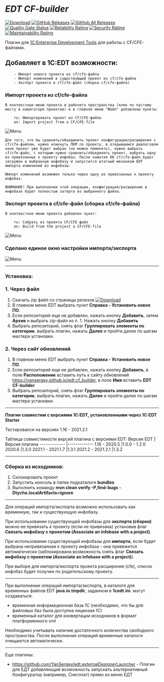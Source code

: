 # ***EDT CF-builder***

[![Download](https://img.shields.io/github/release/YanSergey/edt.cf_builder?label=download&style=flat)](https://github.com/YanSergey/edt.cf_builder/releases/latest)
[![GitHub Releases](https://img.shields.io/github/downloads/YanSergey/edt.cf_builder/latest/total?style=flat-square)](https://github.com/YanSergey/edt.cf_builder/releases)
[![GitHub All Releases](https://img.shields.io/github/downloads/YanSergey/edt.cf_builder/total?style=flat-square)](https://github.com/YanSergey/edt.cf_builder/releases)
[![Quality Gate Status](https://sonarcloud.io/api/project_badges/measure?project=YanSergey_EDT_CF_Builder&metric=alert_status)](https://sonarcloud.io/dashboard?id=YanSergey_EDT_CF_Builder)
[![Reliability Rating](https://sonarcloud.io/api/project_badges/measure?project=YanSergey_EDT_CF_Builder&metric=reliability_rating)](https://sonarcloud.io/dashboard?id=YanSergey_EDT_CF_Builder)
[![Security Rating](https://sonarcloud.io/api/project_badges/measure?project=YanSergey_EDT_CF_Builder&metric=security_rating)](https://sonarcloud.io/dashboard?id=YanSergey_EDT_CF_Builder)
[![Maintainability Rating](https://sonarcloud.io/api/project_badges/measure?project=YanSergey_EDT_CF_Builder&metric=sqale_rating)](https://sonarcloud.io/dashboard?id=YanSergey_EDT_CF_Builder)


Плагин для [1C:Enterprise Development Tools](https://edt.1c.ru/) для работы с CF/CFE-файлами.

## Добавляет в 1C:EDT возможности:
        - Импорт нового проекта из cf/cfe-файла
        - Импорт изменений в существующий проект из cf/cfe-файла
        - Экспорт проекта в cf/cfe-файл (сборка cf/cfe-файла)

### Импорт проекта из cf/cfe-файла

```В контекстные меню проекта и рабочего пространства (клик по пустому месту в навигаторе проектов) и в главное меню "Файл" добавлены пункты:```

        ru: Импортировать проект из CF/CFE-файла
        en: Import project from a CF/CFE-file
![Menu](/img/import.png "Меню с пунктом")

```Для того, что бы сравнить/объединить проект конфигурации/расширения с cf/cfe-файлом, нужно кликнуть ПКМ по проекту, в открывшемся диалоговом окне проект уже будет выбран (но можно поменять), нужно выбрать cf/cfe-файл, с которым нужно сравнить/объединить проект, выбрать одну из привязанных к проекту инфобаз. После нажатия ОК cf/cfe-файл будет загружен в выбранную инфобазу и запустится штатный механизм EDT импорта изменений из инфобазы.```

```Импорт изменений возможен только через одну из привязанных к проекту инфобаз.```

```ВНИМАНИЕ! При выполнении этой операции, конфигурация/расширение в инфобазе будет полностью затерта из выбранного файла.```

### Экспорт проекта в cf/cfe-файл (сборка cf/cfe-файла)

```В контекстное меню проекта добавлен пункт:```

        ru: Собрать из проекта CF/CFE-файл
        en: Build from the project a CF/CFE-file

![Menu](/img/export.png "Меню с пунктом")

### Сделано единое окно настройки импорта/экспорта
![Menu](/img/window.png "Меню с пунктом")

---
### Установка:
### 1. Через файл
1. Скачать zip файл со страницы релизов [![Download](https://img.shields.io/github/release/YanSergey/edt.cf_builder?label=download&style=flat)](https://github.com/YanSergey/edt.cf_builder/releases/latest)
2. В главном меню EDT выбрать пункт **Справка - Установить новое ПО**.
3. Если репозиторий еще не добавлен, нажать кнопку **Добавить**, затем **Архив** и выбрать zip-файл из п. 1. Нажать кнопку **Добавить**
4. Выбрать репозиторий, снять флаг **Группировать элементы по категории**, выбрать плагин, нажать **Далее** и пройти далее по шагам мастера установки.

### 2. Через сайт обновлений
1. В главном меню EDT выбрать пункт **Справка - Установить новое ПО**.
2. Если репозиторий еще не добавлен, нажать кнопку **Добавить**, в поле **Расположение** вставить путь к сайту обновлений https://yansergey.github.io/edt.cf_builder, в поле **Имя** вставить **EDT CF-builder**
3. Выбрать репозиторий, снять флаг **Группировать элементы по категории**, выбрать плагин, нажать **Далее** и пройти далее по шагам мастера установки.

---
**Плагин совместим с версиями 1C:EDT, установленными через 1C:EDT Starter**

Тестировался на версиях 1.16 - 2021.2.1

Таблица совместимости версий плагина с версиями EDT:
Версия EDT              |Версия плагина
-------------           |-------------
1.16 - 2020.5           |1.0.0 - 1.2.0
2020.6                  |1.3.0
2021.1 - 2021.1.7       |1.3.1
2021.2 - 2021.2.1       |1.3.2

---
### Сборка из исходников:
1. Склонировать проект
2. Запустить консоль в папке подкаталоге **bundles**
3. Выполнить команду **mvn clean verify -P,find-bugs -Dtycho.localArtifacts=ignore**

---
Для операций импорта/экспорта возможно использовать как временную, так и существующую инфобазу.

При использовании существующей инфобазы для **экспорта (сборки)** можно ее привязать к проекту (если не привязана) установив флаг **Связать инфобазу с проектом (Associate an infobase with a project)**.

При использовании существующей инфобазы для **импорта**, если будет выбрана непривязанная к проекту инфобаза - она привяжется автоматически (заблокирована возможность снять флаг **Связать инфобазу с проектом (Associate an infobase with a project)**).

При выборе для импорта/экспорта проекта расширения (cfe), список инфобаз будет получен по родительскому проекту.

---
При выполнении операций импорта/экспорта, в каталоге для временных файлов EDT **java.io.tmpdir**, заданном в **1cedt.ini**. могут создаваться:

* временная информационная база 1С (необходимо, что бы для файловых баз была доступна лицензия 1С)
* временный каталог для конвертации исходников в формат платформенного xml

Необходимо учитывать наличие достаточного количества свободного пространства. После выполнения операций временные каталоги очищаются автоматически.

---

Еще плагины:

* https://github.com/YanSergey/edt.externalDesignerLauncher - Плагин для ЕДТ добавляющий возможность запускать альтернативный Конфигуратор (например, Снегопат) прямо из меню ЕДТ
